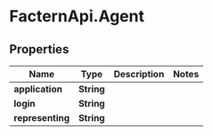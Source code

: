 # FacternApi.Agent

## Properties
Name | Type | Description | Notes
------------ | ------------- | ------------- | -------------
**application** | **String** |  | 
**login** | **String** |  | 
**representing** | **String** |  | 


